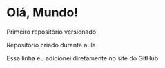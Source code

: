 # Olá, Mundo!
 Primeiro repositório versionado

Repositório criado durante aula

Essa linha eu adicionei diretamente no site do GitHub
